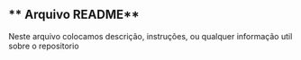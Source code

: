 ## ** Arquivo README**
Neste arquivo colocamos descrição, instruções,
ou qualquer informação util sobre o repositorio
